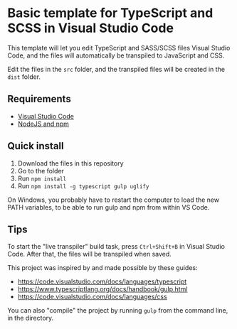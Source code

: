 # Basic template for TypeScript and SCSS in Visual Studio Code

This template will let you edit TypeScript and SASS/SCSS files Visual Studio Code,
and the files will automatically be transpiled to JavaScript and CSS.

Edit the files in the `src` folder, and the transpiled files will be created
in the `dist` folder.

## Requirements

- [Visual Studio Code](https://code.visualstudio.com/)
- [NodeJS and npm](http://blog.teamtreehouse.com/install-node-js-npm-windows)

## Quick install

1. Download the files in this repository
2. Go to the folder
3. Run `npm install`
4. Run `npm install -g typescript gulp uglify`

On Windows, you probably have to restart the computer to load the new PATH variables,
to be able to run gulp and npm from within VS Code.

## Tips

To start the "live transpiler" build task, press `Ctrl+Shift+B` in Visual Studio Code.
After that, the files will be transpiled when saved.

This project was inspired by and made possible by these guides:

* https://code.visualstudio.com/docs/languages/typescript
* https://www.typescriptlang.org/docs/handbook/gulp.html
* https://code.visualstudio.com/docs/languages/css

You can also "compile" the project by running `gulp` from the command line, in the directory.

